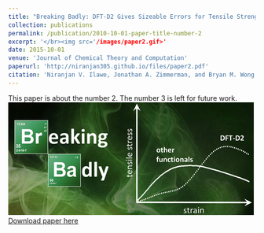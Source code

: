 ```yaml
---
title: "Breaking Badly: DFT-D2 Gives Sizeable Errors for Tensile Strengths in Palladium-Hydride Solids"
collection: publications
permalink: /publication/2010-10-01-paper-title-number-2
excerpt: '</br><img src='/images/paper2.gif>'
date: 2015-10-01
venue: 'Journal of Chemical Theory and Computation'
paperurl: 'http://niranjan305.github.io/files/paper2.pdf'
citation: 'Niranjan V. Ilawe, Jonathan A. Zimmerman, and Bryan M. Wong (2015). &quot;Breaking Badly: DFT-D2 Gives Sizeable Errors for Tensile Strengths in Palladium-Hydride Solids.&quot; <i>Journal of Chemical Theory and Computation</i>. 11, 5426.'
---
```

This paper is about the number 2. The number 3 is left for future work.
<br/><img src='/images/paper2.gif'>
[Download paper here](http://academicpages.github.io/files/paper2.pdf)

